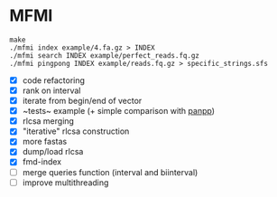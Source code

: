 # MFMI

```
make
./mfmi index example/4.fa.gz > INDEX
./mfmi search INDEX example/perfect_reads.fq.gz
./mfmi pingpong INDEX example/reads.fq.gz > specific_strings.sfs
```

- [X] code refactoring
- [X] rank on interval
- [X] iterate from begin/end of vector
- [X] ~tests~ example (+ simple comparison with [panpp](github.com/ldenti/panpp))
- [X] rlcsa merging
- [X] "iterative" rlcsa construction
- [X] more fastas
- [X] dump/load rlcsa
- [X] fmd-index
- [ ] merge queries function (interval and biinterval)
- [ ] improve multithreading
